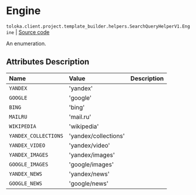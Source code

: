 # Engine
`toloka.client.project.template_builder.helpers.SearchQueryHelperV1.Engine` | [Source code](https://github.com/Toloka/toloka-kit/blob/v1.0.1/src/client/project/template_builder/helpers.py#L169)

An enumeration.

## Attributes Description

| Name | Value | Description |
| :------| :-----------| :----------| 
`YANDEX`|'yandex'|<p></p>
`GOOGLE`|'google'|<p></p>
`BING`|'bing'|<p></p>
`MAILRU`|'mail.ru'|<p></p>
`WIKIPEDIA`|'wikipedia'|<p></p>
`YANDEX_COLLECTIONS`|'yandex/collections'|<p></p>
`YANDEX_VIDEO`|'yandex/video'|<p></p>
`YANDEX_IMAGES`|'yandex/images'|<p></p>
`GOOGLE_IMAGES`|'google/images'|<p></p>
`YANDEX_NEWS`|'yandex/news'|<p></p>
`GOOGLE_NEWS`|'google/news'|<p></p>

